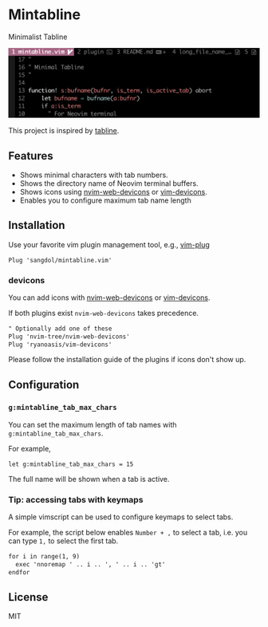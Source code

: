 Mintabline
===

Minimalist Tabline

![mintabline screenshot](/screenshots/mintablinev3.png)

This project is inspired by [tabline](https://github.com/Sangdol/tabline.vim).

Features
---

* Shows minimal characters with tab numbers.
* Shows the directory name of Neovim terminal buffers.
* Shows icons using [nvim-web-devicons](https://github.com/kyazdani42/nvim-web-devicons) or [vim-devicons](https://github.com/ryanoasis/vim-devicons).
* Enables you to configure maximum tab name length

Installation
---

Use your favorite vim plugin management tool, e.g., [vim-plug](https://github.com/junegunn/vim-plug)

```vim
Plug 'sangdol/mintabline.vim'
```

### devicons

You can add icons with [nvim-web-devicons](https://github.com/kyazdani42/nvim-web-devicons) or [vim-devicons](https://github.com/ryanoasis/vim-devicons).

If both plugins exist `nvim-web-devicons` takes precedence.

```vim
" Optionally add one of these
Plug 'nvim-tree/nvim-web-devicons'
Plug 'ryanoasis/vim-devicons'
```

Please follow the installation guide of the plugins if icons don't show up.

Configuration
---

### `g:mintabline_tab_max_chars`

You can set the maximum length of tab names with `g:mintabline_tab_max_chars`.

For example,

```vim
let g:mintabline_tab_max_chars = 15
```

The full name will be shown when a tab is active.

### Tip: accessing tabs with keymaps

A simple vimscript can be used to configure keymaps to select tabs.

For example, the script below enables `Number + ,` to select a tab, i.e. you can type `1,` to select the first tab.

```vim
for i in range(1, 9)
  exec 'nnoremap ' .. i .. ', ' .. i .. 'gt'
endfor
```

License
---

MIT

